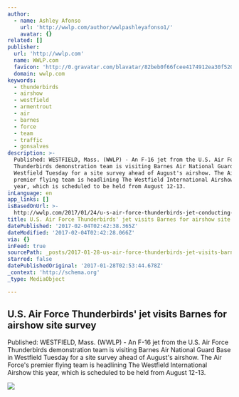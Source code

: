 ```yaml
---
author:
  - name: Ashley Afonso
    url: 'http://wwlp.com/author/wwlpashleyafonso1/'
    avatar: {}
related: []
publisher:
  url: 'http://wwlp.com'
  name: WWLP.com
  favicon: 'http://0.gravatar.com/blavatar/82beb0f66fcee4174912ea30f52087cc?s=32'
  domain: wwlp.com
keywords:
  - thunderbirds
  - airshow
  - westfield
  - armentrout
  - air
  - barnes
  - force
  - team
  - traffic
  - gonsalves
description: >-
  Published: WESTFIELD, Mass. (WWLP) - An F-16 jet from the U.S. Air Force
  Thunderbirds demonstration team is visiting Barnes Air National Guard Base in
  Westfield Tuesday for a site survey ahead of August's airshow. The Air Force's
  premier flying team is headlining The Westfield International Airshow this
  year, which is scheduled to be held from August 12-13.
inLanguage: en
app_links: []
isBasedOnUrl: >-
  http://wwlp.com/2017/01/24/u-s-air-force-thunderbirds-jet-conducting-site-survey-at-barnes-tuesday/
title: U.S. Air Force Thunderbirds' jet visits Barnes for airshow site survey
datePublished: '2017-02-04T02:42:38.365Z'
dateModified: '2017-02-04T02:42:28.066Z'
via: {}
inFeed: true
sourcePath: _posts/2017-01-28-us-air-force-thunderbirds-jet-visits-barnes-for-airshow-s.md
starred: false
datePublishedOriginal: '2017-01-28T02:53:44.678Z'
_context: 'http://schema.org'
_type: MediaObject

---
```

<article style=""><h1>U.S. Air Force Thunderbirds' jet visits Barnes for airshow site survey</h1><p>Published: WESTFIELD, Mass. (WWLP) - An F-16 jet from the U.S. Air Force Thunderbirds demonstration team is visiting Barnes Air National Guard Base in Westfield Tuesday for a site survey ahead of August's airshow. The Air Force's premier flying team is headlining The Westfield International Airshow this year, which is scheduled to be held from August 12-13.</p><img src="https://lintvwwlp.files.wordpress.com/2017/01/thunderbird-8-barnes.jpg?w=650" /></article>